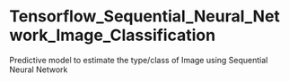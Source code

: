 # Tensorflow_Sequential_Neural_Network_Image_Classification
Predictive model to estimate the type/class of Image using Sequential Neural Network 
